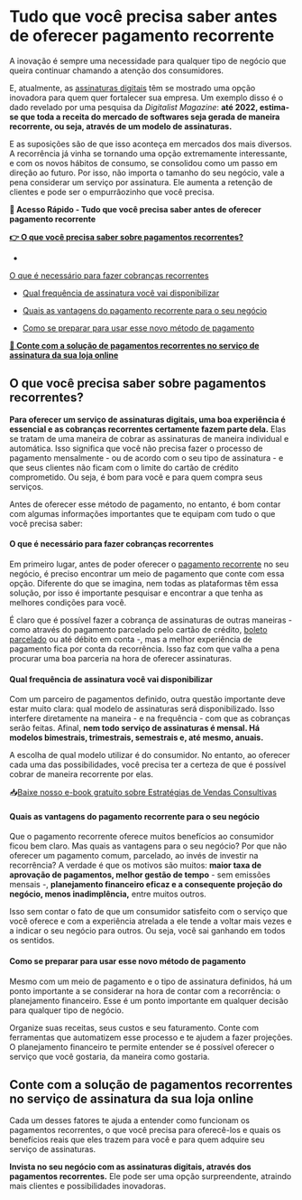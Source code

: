 # Tudo que você precisa saber antes de oferecer pagamento recorrente

A inovação é sempre uma necessidade para qualquer tipo de negócio que queira continuar chamando a atenção dos consumidores.

E, atualmente, as [assinaturas digitais](https://conteudo.mercadopago.com.br/assinaturas-conheca-nova-solucao-de-pagamento-recorrente-do-mercado-pago) têm se mostrado uma opção inovadora para quem quer fortalecer sua empresa. Um exemplo disso é o dado revelado por uma pesquisa da *Digitalist Magazine*: **até 2022, estima-se que toda a receita do mercado de softwares seja gerada de maneira recorrente, ou seja, através de um modelo de assinaturas.**

E as suposições são de que isso aconteça em mercados dos mais diversos. A recorrência já vinha se tornando uma opção extremamente interessante, e com os novos hábitos de consumo, se consolidou como um passo em direção ao futuro. Por isso, não importa o tamanho do seu negócio, vale a pena considerar um serviço por assinatura. Ele aumenta a retenção de clientes e pode ser o empurrãozinho que você precisa.

**💙 Acesso Rápido - Tudo que você precisa saber antes de oferecer pagamento recorrente**

**[👉 O que você precisa saber sobre pagamentos recorrentes?](#A)**

- 
[O que é necessário para fazer cobranças recorrentes](#B)

- [Qual frequência de assinatura você vai disponibilizar](#C)

- [Quais as vantagens do pagamento recorrente para o seu negócio](#D)

- [Como se preparar para usar esse novo método de pagamento](#E)

**[💙 Conte com a solução de pagamentos recorrentes no serviço de assinatura da sua loja online](#F)**

[](#)
## O que você precisa saber sobre pagamentos recorrentes?

**Para oferecer um serviço de assinaturas digitais, uma boa experiência é essencial e as cobranças recorrentes certamente fazem parte dela.** Elas se tratam de uma maneira de cobrar as assinaturas de maneira individual e automática. Isso significa que você não precisa fazer o processo de pagamento mensalmente - ou de acordo com o seu tipo de assinatura - e que seus clientes não ficam com o limite do cartão de crédito comprometido. Ou seja, é bom para você e para quem compra seus serviços.

Antes de oferecer esse método de pagamento, no entanto, é bom contar com algumas informações importantes que te equipam com tudo o que você precisa saber:

[](#)
#### O que é necessário para fazer cobranças recorrentes

Em primeiro lugar, antes de poder oferecer o [pagamento recorrente](https://conteudo.mercadopago.com.br/assinaturas-conheca-nova-solucao-de-pagamento-recorrente-do-mercado-pago) no seu negócio, é preciso encontrar um meio de pagamento que conte com essa opção. Diferente do que se imagina, nem todas as plataformas têm essa solução, por isso é importante pesquisar e encontrar a que tenha as melhores condições para você.

É claro que é possível fazer a cobrança de assinaturas de outras maneiras - como através do pagamento parcelado pelo cartão de crédito, [boleto parcelado](https://conteudo.mercadopago.com.br/boleto-parcelado-mercado-pago-por-que-seu-e-commerce-nao-pode-ficar-sem) ou até débito em conta -, mas a melhor experiência de pagamento fica por conta da recorrência. Isso faz com que valha a pena procurar uma boa parceria na hora de oferecer assinaturas.

[](#)
#### Qual frequência de assinatura você vai disponibilizar

Com um parceiro de pagamentos definido, outra questão importante deve estar muito clara: qual modelo de assinaturas será disponibilizado. Isso interfere diretamente na maneira - e na frequência - com que as cobranças serão feitas. Afinal, **nem todo serviço de assinaturas é mensal. Há modelos bimestrais, trimestrais, semestrais e, até mesmo, anuais.**

A escolha de qual modelo utilizar é do consumidor. No entanto, ao oferecer cada uma das possibilidades, você precisa ter a certeza de que é possível cobrar de maneira recorrente por elas.

📥[Baixe nosso e-book gratuito sobre Estratégias de Vendas Consultivas](https://meubolso.mercadopago.com.br/guia-estrategias-de-vendas-consultivas)

[](#)
#### Quais as vantagens do pagamento recorrente para o seu negócio

Que o pagamento recorrente oferece muitos benefícios ao consumidor ficou bem claro. Mas quais as vantagens para o seu negócio? Por que não oferecer um pagamento comum, parcelado, ao invés de investir na recorrência? A verdade é que os motivos são muitos: **maior taxa de aprovação de pagamentos, melhor gestão de tempo** - sem emissões mensais -, **planejamento financeiro eficaz e a consequente projeção do negócio, menos inadimplência,** entre muitos outros.

Isso sem contar o fato de que um consumidor satisfeito com o serviço que você oferece e com a experiência atrelada a ele tende a voltar mais vezes e a indicar o seu negócio para outros. Ou seja, você sai ganhando em todos os sentidos.

[](#)
#### Como se preparar para usar esse novo método de pagamento

Mesmo com um meio de pagamento e o tipo de assinatura definidos, há um ponto importante a se considerar na hora de contar com a recorrência: o planejamento financeiro. Esse é um ponto importante em qualquer decisão para qualquer tipo de negócio.

Organize suas receitas, seus custos e seu faturamento. Conte com ferramentas que automatizem esse processo e te ajudem a fazer projeções. O planejamento financeiro te permite entender se é possível oferecer o serviço que você gostaria, da maneira como gostaria.

[](#)
## Conte com a solução de pagamentos recorrentes no serviço de assinatura da sua loja online

Cada um desses fatores te ajuda a entender como funcionam os pagamentos recorrentes, o que você precisa para oferecê-los e quais os benefícios reais que eles trazem para você e para quem adquire seu serviço de assinaturas.

**Invista no seu negócio com as assinaturas digitais, através dos pagamentos recorrentes.** Ele pode ser uma opção surpreendente, atraindo mais clientes e possibilidades inovadoras.